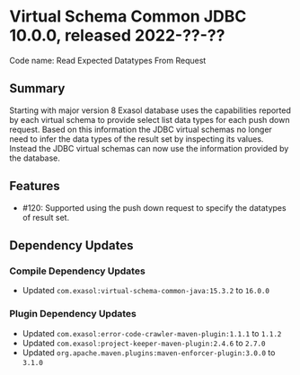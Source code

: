 # Virtual Schema Common JDBC 10.0.0, released 2022-??-??

Code name: Read Expected Datatypes From Request

## Summary

Starting with major version 8 Exasol database uses the capabilities reported by each virtual schema to provide select list data types for each push down request. Based on this information the JDBC virtual schemas no longer need to infer the data types of the result set by inspecting its values. Instead the JDBC virtual schemas can now use the information provided by the database.

## Features

* #120: Supported using the push down request to specify the datatypes of result set.

## Dependency Updates

### Compile Dependency Updates

* Updated `com.exasol:virtual-schema-common-java:15.3.2` to `16.0.0`

### Plugin Dependency Updates

* Updated `com.exasol:error-code-crawler-maven-plugin:1.1.1` to `1.1.2`
* Updated `com.exasol:project-keeper-maven-plugin:2.4.6` to `2.7.0`
* Updated `org.apache.maven.plugins:maven-enforcer-plugin:3.0.0` to `3.1.0`
